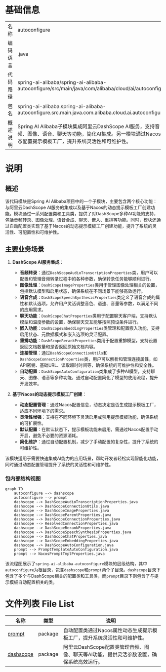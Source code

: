 # 基础信息

|      |      |
|------|------|
| 名称 | autoconfigure |
| 编码语言 | .java |
| 代码路径 | spring-ai-alibaba/spring-ai-alibaba-autoconfigure/src/main/java/com/alibaba/cloud/ai/autoconfigure |
| 包名 | spring-ai-alibaba.spring-ai-alibaba-autoconfigure.src.main.java.com.alibaba.cloud.ai.autoconfigure |
| 概述说明 | Spring AI Alibaba子模块集成阿里云DashScope AI服务，支持音频、图像、语音、聊天等功能，简化AI集成。另一模块通过Nacos动态配置提示模板工厂，提升系统灵活性和可维护性。 |

# 说明

## 概述

该代码模块是Spring AI Alibaba项目中的一个子模块，主要包含两个核心功能：与阿里云DashScope AI服务的集成以及基于Nacos的动态提示模板工厂创建功能。模块通过一系列配置类和工具类，提供了对DashScope多种AI功能的支持，包括音频转录、图像处理、语音合成、聊天、嵌入、重排等功能。同时，模块还通过自动配置类实现了基于Nacos的动态提示模板工厂创建功能，提升了系统的灵活性、可配置性和可维护性。

## 主要业务场景

1. **DashScope AI服务集成**：
   - **音频转录**：通过`DashScopeAudioTranscriptionProperties`类，用户可以配置和管理音频转录过程中的各种参数，确保转录任务能够顺利进行。
   - **图像处理**：`DashScopeImageProperties`类用于管理图像处理相关的设置，包括默认模型和启用状态，确保系统在不同场景下能够高效运行。
   - **语音合成**：`DashScopeSpeechSynthesisProperties`类定义了语音合成的属性和默认选项，允许用户灵活调整音色、语速、音量等参数，以满足不同的应用需求。
   - **聊天功能**：`DashScopeChatProperties`类用于配置聊天客户端，支持默认模型和温度参数的设置，确保聊天交互能够按照预设条件进行。
   - **嵌入功能**：`DashScopeEmbeddingProperties`类管理和配置嵌入功能，支持启用状态、元数据模式和嵌入选项的灵活配置。
   - **重排功能**：`DashScopeRerankProperties`类用于配置重排模型，支持设置返回文档数量和是否返回原始文档内容。
   - **连接管理**：通过`DashScopeConnectionUtils`和`DashScopeConnectionProperties`类，用户可以解析和管理连接属性，如API密钥、基础URL、读取超时时间等，确保系统的可维护性和安全性。
   - **自动配置**：`DashScopeAutoConfiguration`类集成了多种AI模型，支持聊天、图像、语音等多种功能，通过自动配置简化了模型的使用流程，提升开发效率。

2. **基于Nacos的动态提示模板工厂创建**：
   - **动态配置管理**：通过Nacos配置信息，动态决定是否生成提示模板工厂，适应不同环境下的需求。
   - **灵活性增强**：支持在不同环境下灵活启用或禁用提示模板功能，确保系统的可扩展性。
   - **默认配置**：在默认状态下，提示模板功能未启用，需通过Nacos配置手动开启，避免不必要的资源消耗。
   - **简化维护**：通过自动配置机制，减少了手动配置的复杂性，提升了系统的可维护性。

该模块适用于需要快速集成AI能力的应用场景，帮助开发者轻松实现智能化功能，同时通过动态配置管理提升了系统的灵活性和可维护性。


### 包内部结构视图

```mermaid
graph TD
    autoconfigure --> dashscope
    autoconfigure --> prompt
    dashscope --> DashScopeAudioTranscriptionProperties.java
    dashscope --> DashScopeConnectionUtils.java
    dashscope --> DashScopeImageProperties.java
    dashscope --> DashScopeParentProperties.java
    dashscope --> DashScopeConnectionProperties.java
    dashscope --> ResolvedConnectionProperties.java
    dashscope --> DashScopeRerankProperties.java
    dashscope --> DashScopeSpeechSynthesisProperties.java
    dashscope --> DashScopeChatProperties.java
    dashscope --> DashScopeEmbeddingProperties.java
    dashscope --> DashScopeAutoConfiguration.java
    prompt --> PromptTemplateAutoConfiguration.java
    prompt --> NacosPromptTmplProperties.java
```

该流程图展示了`spring-ai-alibaba-autoconfigure`模块的层级结构，其中`autoconfigure`为根目录，包含`dashscope`和`prompt`两个子目录。`dashscope`目录下包含了多个与DashScope相关的配置类和工具类，而`prompt`目录下则包含了与提示模板自动配置相关的类。

# 文件列表 File List

| 名称   | 类型  | 说明 |
|-------|------|-------------|
| [prompt](prompt/_module.md) | package | 自动配置类通过Nacos属性动态生成提示模板工厂，提升系统灵活性和可维护性。 |
| [dashscope](dashscope/_module.md) | package | 阿里云DashScope配置类管理音频、图像、聊天等AI功能，提供灵活参数设置，确保系统高效运行。 |


